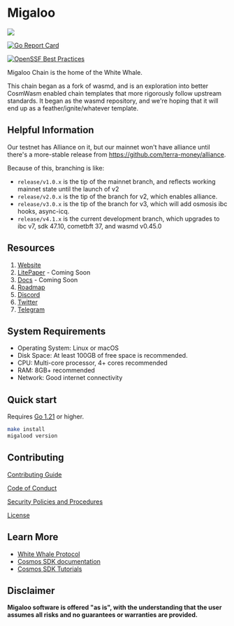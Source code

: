# Migaloo

![](https://user-images.githubusercontent.com/94062656/215557558-6d0c39f1-9405-439a-aeb5-9baccdbd9df8.png)

[![Go Report Card](https://goreportcard.com/badge/White-Whale-Defi-Platform/migaloo-chain)](https://goreportcard.com/report/White-Whale-Defi-Platform/migaloo-chain)

[![OpenSSF Best Practices](https://bestpractices.coreinfrastructure.org/projects/7139/badge)](https://bestpractices.coreinfrastructure.org/projects/7139)

Migaloo Chain is the home of the White Whale.

This chain began as a fork of wasmd, and is an exploration into better CosmWasm enabled chain templates that more
rigorously follow upstream standards. It began as the wasmd repository, and we're hoping that it will end up as a
feather/ignite/whatever template.

## Helpful Information

Our testnet has Alliance on it, but our mainnet won't have alliance until there's a more-stable release from <https://github.com/terra-money/alliance>.

Because of this, branching is like:


* `release/v1.0.x` is the tip of the mainnet branch, and reflects working mainnet state until the launch of v2
* `release/v2.0.x` is the tip of the branch for v2, which enables alliance.
* `release/v3.0.x` is the tip of the branch for v3, which will add osmosis ibc hooks, async-icq.
* `release/v4.1.x` is the current development branch, which upgrades to ibc v7, sdk 47.10, cometbft 37, and wasmd v0.45.0


## Resources

1. [Website](https://migaloo.zone)
2. [LitePaper]() - Coming Soon
3. [Docs]() - Coming Soon
4. [Roadmap](./docs/ROADMAP.md)
5. [Discord](https://discord.com/channels/908044702794801233/1069611972053712947)
6. [Twitter](https://twitter.com/WhiteWhaleDefi)
7. [Telegram](https://t.me/whitewhaleofficial)

## System Requirements

* Operating System: Linux or macOS
* Disk Space: At least 100GB of free space is recommended.
* CPU: Multi-core processor, 4+ cores recommended
* RAM: 8GB+ recommended
* Network: Good internet connectivity

## Quick start

Requires [Go 1.21](https://go.dev/doc/install) or higher.

```bash
make install
migalood version
```

## Contributing

[Contributing Guide](./docs/CONTRIBUTING.md)

[Code of Conduct](./docs/CODE_OF_CONDUCT.md)

[Security Policies and Procedures](./docs/SECURITY.md)

[License](./LICENSE)

## Learn More

* [White Whale Protocol](https://whitewhale.money/)
* [Cosmos SDK documentation](https://docs.cosmos.network/)
* [Cosmos SDK Tutorials](https://tutorials.cosmos.network/)

## Disclaimer

**Migaloo software is offered "as is", with the understanding that the user assumes all risks and no guarantees or warranties are provided.**
